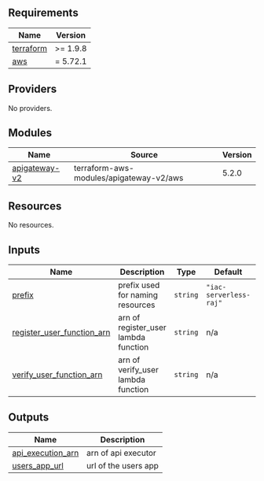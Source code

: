 <!-- BEGIN_TF_DOCS -->
## Requirements

| Name | Version |
|------|---------|
| <a name="requirement_terraform"></a> [terraform](#requirement\_terraform) | >= 1.9.8 |
| <a name="requirement_aws"></a> [aws](#requirement\_aws) | = 5.72.1 |

## Providers

No providers.

## Modules

| Name | Source | Version |
|------|--------|---------|
| <a name="module_apigateway-v2"></a> [apigateway-v2](#module\_apigateway-v2) | terraform-aws-modules/apigateway-v2/aws | 5.2.0 |

## Resources

No resources.

## Inputs

| Name | Description | Type | Default | Required |
|------|-------------|------|---------|:--------:|
| <a name="input_prefix"></a> [prefix](#input\_prefix) | prefix used for naming resources | `string` | `"iac-serverless-raj"` | no |
| <a name="input_register_user_function_arn"></a> [register\_user\_function\_arn](#input\_register\_user\_function\_arn) | arn of register\_user lambda function | `string` | n/a | yes |
| <a name="input_verify_user_function_arn"></a> [verify\_user\_function\_arn](#input\_verify\_user\_function\_arn) | arn of verify\_user lambda function | `string` | n/a | yes |

## Outputs

| Name | Description |
|------|-------------|
| <a name="output_api_execution_arn"></a> [api\_execution\_arn](#output\_api\_execution\_arn) | arn of api executor |
| <a name="output_users_app_url"></a> [users\_app\_url](#output\_users\_app\_url) | url of the users app |
<!-- END_TF_DOCS -->